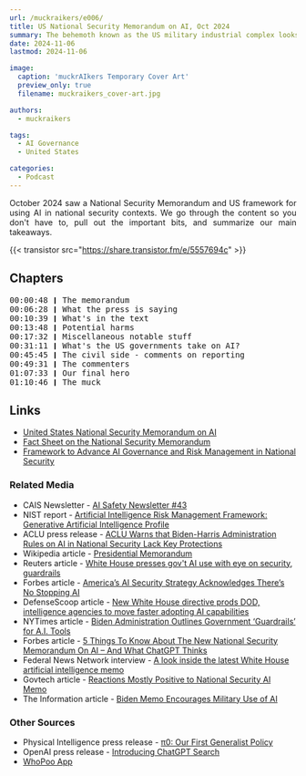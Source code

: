```yaml
---
url: /muckraikers/e006/
title: US National Security Memorandum on AI, Oct 2024
summary: The behemoth known as the US military industrial complex looks towards "AI".
date: 2024-11-06
lastmod: 2024-11-06

image:
  caption: 'muckrAIkers Temporary Cover Art'
  preview_only: true
  filename: muckraikers_cover-art.jpg

authors:
  - muckraikers

tags:
  - AI Governance
  - United States

categories: 
  - Podcast
---
```


<div style="text-align: justify">

October 2024 saw a National Security Memorandum and US framework for using AI in national security contexts. We go through the content so you don't have to, pull out the important bits, and summarize our main takeaways.

{{< transistor src="https://share.transistor.fm/e/5557694c" >}}
</div>

## Chapters

<div style="text-align: left; font-family:monospace;">
00:00:48 ❙ The memorandum<br>
00:06:28 ❙ What the press is saying<br>
00:10:39 ❙ What's in the text<br>
00:13:48 ❙ Potential harms<br>
00:17:32 ❙ Miscellaneous notable stuff<br>
00:31:11 ❙ What's the US governments take on AI?<br>
00:45:45 ❙ The civil side - comments on reporting<br>
00:49:31 ❙ The commenters<br>
01:07:33 ❙ Our final hero<br>
01:10:46 ❙ The muck
</div>


## Links

- [United States National Security Memorandum on AI](https://www.whitehouse.gov/briefing-room/presidential-actions/2024/10/24/memorandum-on-advancing-the-united-states-leadership-in-artificial-intelligence-harnessing-artificial-intelligence-to-fulfill-national-security-objectives-and-fostering-the-safety-security/)
- [Fact Sheet on the National Security Memorandum](https://www.whitehouse.gov/briefing-room/statements-releases/2024/10/24/fact-sheet-biden-harris-administration-outlines-coordinated-approach-to-harness-power-of-ai-for-u-s-national-security/)
- [Framework to Advance AI Governance and Risk Management in National Security](https://ai.gov/wp-content/uploads/2024/10/NSM-Framework-to-Advance-AI-Governance-and-Risk-Management-in-National-Security.pdf)

### Related Media

- CAIS Newsletter - [AI Safety Newsletter #43](https://newsletter.safe.ai/p/ai-safety-newsletter-43-white-house)
- NIST report - [Artificial Intelligence Risk Management Framework: Generative Artificial Intelligence Profile](https://nvlpubs.nist.gov/nistpubs/ai/NIST.AI.600-1.pdf)
- ACLU press release - [ACLU Warns that Biden-Harris Administration Rules on AI in National Security Lack Key Protections](https://www.aclu.org/press-releases/aclu-warns-that-biden-harris-administration-rules-on-ai-in-national-security-lack-key-protections)
- Wikipedia article - [Presidential Memorandum](https://en.wikipedia.org/wiki/Presidential_memorandum)
- Reuters article - [White House presses gov't AI use with eye on security, guardrails](https://www.reuters.com/world/us/white-house-presses-govt-ai-use-with-eye-security-guardrails-2024-10-24/)
- Forbes article - [America’s AI Security Strategy Acknowledges There’s No Stopping AI](https://www.forbes.com/sites/jamesbroughel/2024/11/02/americas-ai-security-strategy-acknowledges-theres-no-stopping-ai/)
- DefenseScoop article - [New White House directive prods DOD, intelligence agencies to move faster adopting AI capabilities](https://defensescoop.com/2024/10/24/national-security-memorandum-artificial-intelligence-dod-odni/)
- NYTimes article - [Biden Administration Outlines Government ‘Guardrails’ for A.I. Tools](https://www.nytimes.com/2024/10/24/us/politics/biden-government-guidelines-ai.html)
- Forbes article - [5 Things To Know About The New National Security Memorandum On AI – And What ChatGPT Thinks](https://www.forbes.com/sites/johnwerner/2024/10/30/5-things-to-know-about-the-new-national-security-memorandum-on-ai--and-what-chatgpt-thinks/)
- Federal News Network interview - [A look inside the latest White House artificial intelligence memo](https://federalnewsnetwork.com/artificial-intelligence/2024/10/a-look-inside-the-latest-white-house-artificial-intelligence-memo/)
- Govtech article - [Reactions Mostly Positive to National Security AI Memo](https://www.govtech.com/artificial-intelligence/reactions-mostly-positive-to-national-security-ai-memo)
- The Information article - [Biden Memo Encourages Military Use of AI](https://www.theinformation.com/briefings/biden-memo-encourages-military-use-of-ai)

### Other Sources

- Physical Intelligence press release - [π0: Our First Generalist Policy](https://www.physicalintelligence.company/blog/pi0)
- OpenAI press release - [Introducing ChatGPT Search](https://openai.com/index/introducing-chatgpt-search/)
- [WhoPoo App](https://www.whopooapp.com)